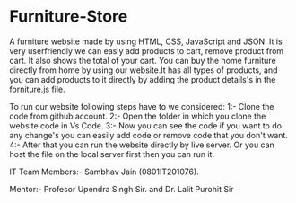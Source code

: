 # Furniture-Store
A furniture website made by using HTML, CSS, JavaScript and JSON. It is very userfriendly we can easly add products to cart, remove product from cart.
It also shows the total of your cart. You can buy the home furniture directly from home by using our website.It has all types of products,
and you can add products to it directly by adding the product details's in the forniture.js file.

To run our website following steps have to we considered:
1:- Clone the code from github account.
2:- Open the folder in which you clone the website code in Vs Code.
3:- Now you can see the code if you want to do any change's you can easily add code or remove code that you don't want.
4:- After that you can run the website directly by live server. Or you can host the file on the local server first then you can run it.

IT
Team Members:- Sambhav Jain (0801IT201076).

Mentor:- Profesor Upendra Singh Sir. and 
         Dr. Lalit Purohit Sir
